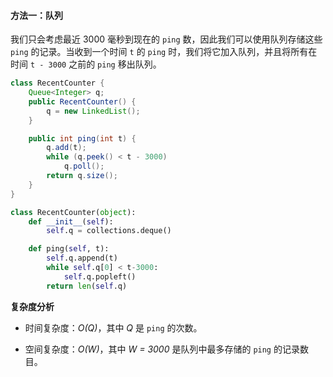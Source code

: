 #### 方法一：队列

我们只会考虑最近 3000 毫秒到现在的 `ping` 数，因此我们可以使用队列存储这些 `ping` 的记录。当收到一个时间 `t` 的 `ping` 时，我们将它加入队列，并且将所有在时间 `t - 3000` 之前的 `ping` 移出队列。

```Java [sol1]
class RecentCounter {
    Queue<Integer> q;
    public RecentCounter() {
        q = new LinkedList();
    }

    public int ping(int t) {
        q.add(t);
        while (q.peek() < t - 3000)
            q.poll();
        return q.size();
    }
}
```

```Python [sol1]
class RecentCounter(object):
    def __init__(self):
        self.q = collections.deque()

    def ping(self, t):
        self.q.append(t)
        while self.q[0] < t-3000:
            self.q.popleft()
        return len(self.q)
```

**复杂度分析**

* 时间复杂度：*O(Q)*，其中 *Q* 是 `ping` 的次数。

* 空间复杂度：*O(W)*，其中 *W = 3000* 是队列中最多存储的 `ping` 的记录数目。